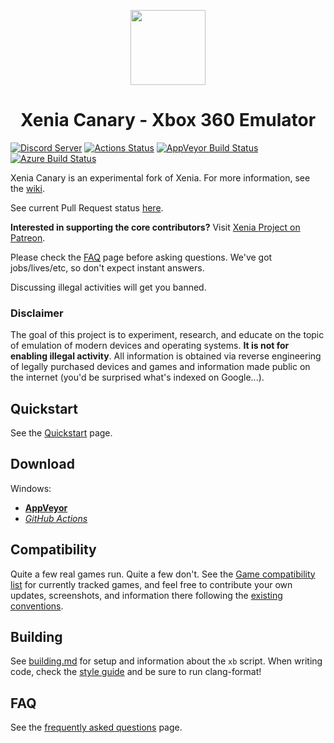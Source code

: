 <p align="center">
    <a href="https://github.com/xenia-canary/xenia-canary/tree/canary/assets/icon">
        <img height="120px" width="120px" src="https://raw.githubusercontent.com/xenia-canary/xenia-canary/canary/assets/icon/1024.png" />
    </a>
</p>
<h1 align="center">Xenia Canary - Xbox 360 Emulator</h1>

[![Discord Server](https://discordapp.com/api/guilds/533275703882547200/widget.png)](https://discord.gg/jydhhRQ)
[![Actions Status](https://github.com/xenia-canary/xenia-canary/workflows/CI/badge.svg)](https://github.com/xenia-canary/xenia-canary/actions)
[![AppVeyor Build Status](https://ci.appveyor.com/api/projects/status/5fs0ia3031l9rbpo/branch/canary?svg=true)](https://ci.appveyor.com/project/chris-hawley/xenia-canary/branch/canary)
[![Azure Build Status](https://dev.azure.com/xenia-canary/xenia-canary/_apis/build/status/xenia-canary.xenia-canary?branchName=canary)](https://dev.azure.com/xenia-canary/xenia-canary/_build/latest?definitionId=1&branchName=canary)
<!--[![Travis Build Status](https://travis-ci.org/xenia-canary/xenia-canary.svg?branch=canary)](https://travis-ci.org/xenia-canary/xenia-canary)-->

Xenia Canary is an experimental fork of Xenia. For more information, see the
[wiki](https://github.com/xenia-canary/xenia-canary/wiki).

See current Pull Request status [here](https://github.com/xenia-canary/xenia-canary/wiki/PR-status).

**Interested in supporting the core contributors?** Visit
[Xenia Project on Patreon](https://www.patreon.com/xenia_project).

Please check the [FAQ](https://github.com/xenia-canary/xenia-canary/wiki/FAQ) page before asking questions.
We've got jobs/lives/etc, so don't expect instant answers.

Discussing illegal activities will get you banned.

### Disclaimer

The goal of this project is to experiment, research, and educate on the topic
of emulation of modern devices and operating systems. **It is not for enabling
illegal activity**. All information is obtained via reverse engineering of
legally purchased devices and games and information made public on the internet
(you'd be surprised what's indexed on Google...).

## Quickstart

See the [Quickstart](https://github.com/xenia-project/xenia/wiki/Quickstart) page.

## Download

Windows:
  * **[AppVeyor](https://ci.appveyor.com/api/projects/chris-hawley/xenia-canary/artifacts/xenia-canary.zip?branch=canary&job=Configuration:%20Release&pr=false)**
  * *[GitHub Actions](https://github.com/xenia-canary/xenia-canary/releases/latest/download/xenia-canary.zip)*

## Compatibility

Quite a few real games run. Quite a few don't.
See the [Game compatibility list](https://github.com/xenia-canary/game-compatibility/issues)
for currently tracked games, and feel free to contribute your own updates,
screenshots, and information there following the [existing conventions](https://github.com/xenia-canary/game-compatibility/blob/master/README.md).

## Building

See [building.md](docs/building.md) for setup and information about the
`xb` script. When writing code, check the [style guide](docs/style_guide.md)
and be sure to run clang-format!

<!--## Contributors Wanted!
<!--
Have some spare time, know advanced C++, and want to write an emulator?
Contribute! There's a ton of work that needs to be done, a lot of which
is wide open greenfield fun.
<!--
**For general rules and guidelines please see [CONTRIBUTING.md](.github/CONTRIBUTING.md).**
<!--
Fixes and optimizations are always welcome (please!), but in addition to
that there are some major work areas still untouched:
<!--
* Help work through [missing functionality/bugs in games](https://github.com/xenia-project/xenia/labels/compat)
* Add input drivers for [DualShock4 (PS4) controllers](https://github.com/xenia-project/xenia/issues/60) (or anything else)
* Skilled with Linux? A strong contributor is needed to [help with porting](https://github.com/xenia-project/xenia/labels/cross%20platform)
<!--
See more projects [good for contributors](https://github.com/xenia-project/xenia/labels/good%20first%20issue). It's a good idea to ask on Discord and check the issues page before beginning work on
something.
-->
## FAQ

See the [frequently asked questions](https://github.com/xenia-canary/xenia-canary/wiki/FAQ) page.
